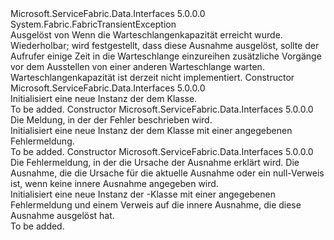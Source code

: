<Type Name="QueueFullException" FullName="Microsoft.ServiceFabric.Data.Collections.QueueFullException">
  <TypeSignature Language="C#" Value="public class QueueFullException : System.Fabric.FabricTransientException" />
  <TypeSignature Language="ILAsm" Value=".class public auto ansi beforefieldinit QueueFullException extends System.Fabric.FabricTransientException" />
  <TypeSignature Language="DocId" Value="T:Microsoft.ServiceFabric.Data.Collections.QueueFullException" />
  <TypeSignature Language="VB.NET" Value="Public Class QueueFullException&#xA;Inherits FabricTransientException" />
  <TypeSignature Language="F#" Value="type QueueFullException = class&#xA;    inherit FabricTransientException" />
  <AssemblyInfo>
    <AssemblyName>Microsoft.ServiceFabric.Data.Interfaces</AssemblyName>
    <AssemblyVersion>5.0.0.0</AssemblyVersion>
  </AssemblyInfo>
  <Base>
    <BaseTypeName>System.Fabric.FabricTransientException</BaseTypeName>
  </Base>
  <Interfaces />
  <Docs>
    <summary>
            Ausgelöst von <see cref="M:Microsoft.ServiceFabric.Data.Collections.IReliableConcurrentQueue`1.EnqueueAsync(Microsoft.ServiceFabric.Data.ITransaction,`0,System.Threading.CancellationToken,System.Nullable{System.TimeSpan})" /> Wenn die Warteschlangenkapazität erreicht wurde.
            </summary>
    <remarks>
      <para>
            Wiederholbar; wird festgestellt, dass diese Ausnahme ausgelöst, sollte der Aufrufer einige Zeit in die Warteschlange einzureihen zusätzliche Vorgänge vor dem Ausstellen von einer anderen Warteschlange warten.
            </para>
      <para>
            Warteschlangenkapazität ist derzeit nicht implementiert.
            </para>
    </remarks>
  </Docs>
  <Members>
    <Member MemberName=".ctor">
      <MemberSignature Language="C#" Value="public QueueFullException ();" />
      <MemberSignature Language="ILAsm" Value=".method public hidebysig specialname rtspecialname instance void .ctor() cil managed" />
      <MemberSignature Language="DocId" Value="M:Microsoft.ServiceFabric.Data.Collections.QueueFullException.#ctor" />
      <MemberSignature Language="VB.NET" Value="Public Sub New ()" />
      <MemberType>Constructor</MemberType>
      <AssemblyInfo>
        <AssemblyName>Microsoft.ServiceFabric.Data.Interfaces</AssemblyName>
        <AssemblyVersion>5.0.0.0</AssemblyVersion>
      </AssemblyInfo>
      <Parameters />
      <Docs>
        <summary>
            Initialisiert eine neue Instanz der dem <see cref="T:Microsoft.ServiceFabric.Data.Collections.QueueFullException" /> Klasse.
            </summary>
        <remarks>To be added.</remarks>
      </Docs>
    </Member>
    <Member MemberName=".ctor">
      <MemberSignature Language="C#" Value="public QueueFullException (string msg);" />
      <MemberSignature Language="ILAsm" Value=".method public hidebysig specialname rtspecialname instance void .ctor(string msg) cil managed" />
      <MemberSignature Language="DocId" Value="M:Microsoft.ServiceFabric.Data.Collections.QueueFullException.#ctor(System.String)" />
      <MemberSignature Language="VB.NET" Value="Public Sub New (msg As String)" />
      <MemberSignature Language="F#" Value="new Microsoft.ServiceFabric.Data.Collections.QueueFullException : string -&gt; Microsoft.ServiceFabric.Data.Collections.QueueFullException" Usage="new Microsoft.ServiceFabric.Data.Collections.QueueFullException msg" />
      <MemberType>Constructor</MemberType>
      <AssemblyInfo>
        <AssemblyName>Microsoft.ServiceFabric.Data.Interfaces</AssemblyName>
        <AssemblyVersion>5.0.0.0</AssemblyVersion>
      </AssemblyInfo>
      <Parameters>
        <Parameter Name="msg" Type="System.String" />
      </Parameters>
      <Docs>
        <param name="msg">Die Meldung, in der der Fehler beschrieben wird.</param>
        <summary>
            Initialisiert eine neue Instanz der dem <see cref="T:Microsoft.ServiceFabric.Data.Collections.QueueFullException" /> Klasse mit einer angegebenen Fehlermeldung.
            </summary>
        <remarks>To be added.</remarks>
      </Docs>
    </Member>
    <Member MemberName=".ctor">
      <MemberSignature Language="C#" Value="public QueueFullException (string msg, Exception innerException);" />
      <MemberSignature Language="ILAsm" Value=".method public hidebysig specialname rtspecialname instance void .ctor(string msg, class System.Exception innerException) cil managed" />
      <MemberSignature Language="DocId" Value="M:Microsoft.ServiceFabric.Data.Collections.QueueFullException.#ctor(System.String,System.Exception)" />
      <MemberSignature Language="VB.NET" Value="Public Sub New (msg As String, innerException As Exception)" />
      <MemberSignature Language="F#" Value="new Microsoft.ServiceFabric.Data.Collections.QueueFullException : string * Exception -&gt; Microsoft.ServiceFabric.Data.Collections.QueueFullException" Usage="new Microsoft.ServiceFabric.Data.Collections.QueueFullException (msg, innerException)" />
      <MemberType>Constructor</MemberType>
      <AssemblyInfo>
        <AssemblyName>Microsoft.ServiceFabric.Data.Interfaces</AssemblyName>
        <AssemblyVersion>5.0.0.0</AssemblyVersion>
      </AssemblyInfo>
      <Parameters>
        <Parameter Name="msg" Type="System.String" />
        <Parameter Name="innerException" Type="System.Exception" />
      </Parameters>
      <Docs>
        <param name="msg">Die Fehlermeldung, in der die Ursache der Ausnahme erklärt wird.</param>
        <param name="innerException">Die Ausnahme, die die Ursache für die aktuelle Ausnahme oder ein null-Verweis ist, wenn keine innere Ausnahme angegeben wird.</param>
        <summary>
            Initialisiert eine neue Instanz der <see cref="T:Microsoft.ServiceFabric.Data.Collections.QueueFullException" />-Klasse mit einer angegebenen Fehlermeldung und einem Verweis auf die innere Ausnahme, die diese Ausnahme ausgelöst hat.
            </summary>
        <remarks>To be added.</remarks>
      </Docs>
    </Member>
  </Members>
</Type>
